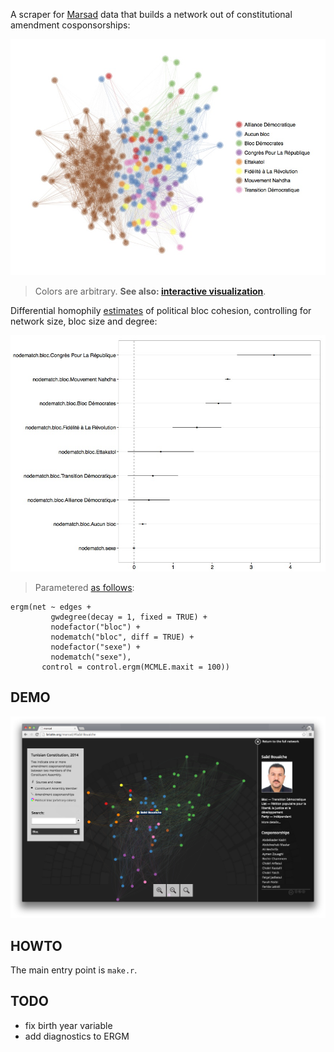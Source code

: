 A scraper for [Marsad](http://www.marsad.tn) data that builds a network out of constitutional amendment cosponsorships:

![](plots/constitution_network.jpg)

> Colors are arbitrary. __See also: [interactive visualization](http://briatte.org/marsad/)__.

Differential homophily [estimates](http://cran.r-project.org/web/packages/ergm/) of political bloc cohesion, controlling for network size, bloc size and degree:

![](plots/ergm_homophilies.jpg)

> Parametered [as follows](https://github.com/briatte/marsad/blob/master/marsad.r#L255-L261):

```{S}
ergm(net ~ edges +
         gwdegree(decay = 1, fixed = TRUE) +
         nodefactor("bloc") +
         nodematch("bloc", diff = TRUE) + 
         nodefactor("sexe") +
         nodematch("sexe"),
       control = control.ergm(MCMLE.maxit = 100))
```

## DEMO

![](demo.png)

## HOWTO

The main entry point is `make.r`.

## TODO

* fix birth year variable
* add diagnostics to ERGM
